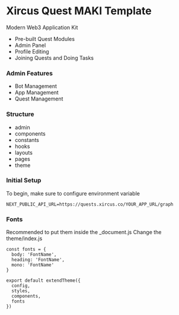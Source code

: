 # Xircus Quest MAKI Template

Modern Web3 Application Kit

- Pre-built Quest Modules
- Admin Panel
- Profile Editing
- Joining Quests and Doing Tasks

### Admin Features
- Bot Management
- App Management
- Quest Management

### Structure
- admin
- components
- constants
- hooks
- layouts
- pages
- theme

### Initial Setup
To begin, make sure to configure environment variable
```
NEXT_PUBLIC_API_URL=https://quests.xircus.co/YOUR_APP_URL/graph
```

### Fonts
Recommended to put them inside the _document.js
Change the theme/index.js

```
const fonts = {
  body: 'FontName',
  heading: 'FontName',
  mono: 'FontName'
}

export default extendTheme({
  config,
  styles,
  components,
  fonts
})
```
